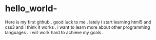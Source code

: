 # hello_world-
Here is my first github . good luck to me .
lately i start learning html5 and css3 and i think it works .
i want to learn more about other programming languages . 
i will work hard to achieve my goals .

